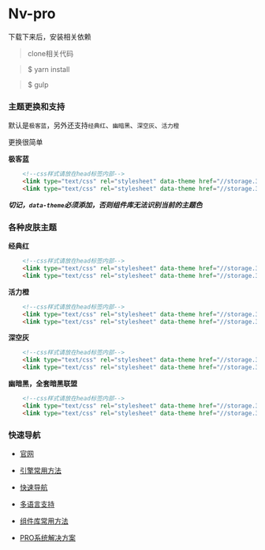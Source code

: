 # Nv-pro

下载下来后，安装相关依赖

> clone相关代码

> $ yarn install

> $ gulp

### 主题更换和支持

默认是`极客蓝`，另外还支持`经典红`、`幽暗黑`、`深空灰`、`活力橙`

更换很简单

**极客蓝**

```html
    <!--css样式请放在head标签内部-->
    <link type="text/css" rel="stylesheet" data-theme href="//storage.360buyimg.com/v2.0.0/nv.min.css" />
    <link type="text/css" rel="stylesheet" data-theme href="//storage.360buyimg.com/v2.0.0/pro/dark.min.css" />
```

***切记，`data-theme`必须添加，否则组件库无法识别当前的主题色***

### 各种皮肤主题

**经典红**

```html
    <!--css样式请放在head标签内部-->
    <link type="text/css" rel="stylesheet" data-theme href="//storage.360buyimg.com/v2.0.0/nv.red.min.css" />
    <link type="text/css" rel="stylesheet" data-theme href="//storage.360buyimg.com/v2.0.0/pro/red.min.css" />
```

**活力橙**

```html
    <!--css样式请放在head标签内部-->
    <link type="text/css" rel="stylesheet" data-theme href="//storage.360buyimg.com/v2.0.0/nv.orange.min.css" />
    <link type="text/css" rel="stylesheet" data-theme href="//storage.360buyimg.com/v2.0.0/pro/orange.min.css" />
```
**深空灰** 

```html
    <!--css样式请放在head标签内部-->
    <link type="text/css" rel="stylesheet" data-theme href="//storage.360buyimg.com/v2.0.0/nv.grey.min.css" />
    <link type="text/css" rel="stylesheet" data-theme href="//storage.360buyimg.com/v2.0.0/pro/grey.min.css" />
```


**幽暗黑，全套暗黑联盟** 

```html
    <!--css样式请放在head标签内部-->
    <link type="text/css" rel="stylesheet" data-theme href="//storage.360buyimg.com/v2.0.0/nv.black.min.css" />
    <link type="text/css" rel="stylesheet" data-theme href="//storage.360buyimg.com/v2.0.0/pro/black.min.css" />
```


### 快速导航

+ [官网](http://www.nv-js.com)

+ [引擎常用方法](https://github.com/Nv-js/Nv-engine/blob/master/docs/API.md)

+ [快速导航](https://github.com/Nv-js/Nv-engine/blob/master/docs/quick.md)

+ [多语言支持](https://github.com/Nv-js/Nv-engine/blob/master/docs/language.md)

+ [组件库常用方法](https://github.com/Nv-js/Nv-source)

+ [PRO系统解决方案](https://github.com/Nv-js/Nv-pro)